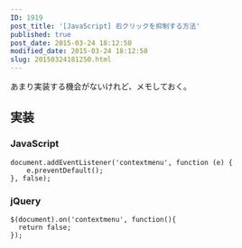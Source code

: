```yaml
---
ID: 1919
post_title: '[JavaScript] 右クリックを抑制する方法'
published: true
post_date: 2015-03-24 18:12:50
modified_date: 2015-03-24 18:12:50
slug: 20150324181250.html
---
```

あまり実装する機会がないけれど、メモしておく。
<!--more-->

<h2>実装</h2>

<h3>JavaScript</h3>

<pre><code class="language-javascript">document.addEventListener('contextmenu', function (e) {
    e.preventDefault();
}, false);
</code></pre>

<h3>jQuery</h3>

<pre><code class="language-javascript">$(document).on('contextmenu', function(){
  return false;
});
</code></pre>